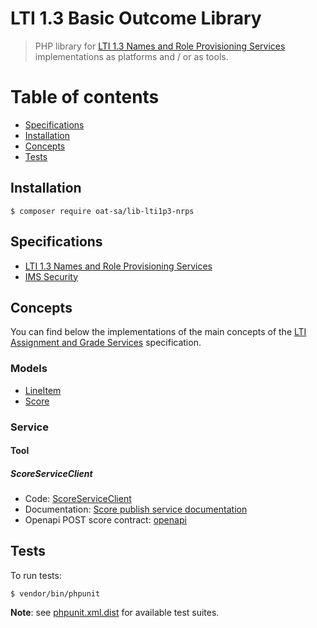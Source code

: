 # LTI 1.3 Basic Outcome Library

> PHP library for [LTI 1.3 Names and Role Provisioning Services](https://www.imsglobal.org/spec/lti-nrps/v2p0) implementations as platforms and / or as tools.

# Table of contents

- [Specifications](#specifications)
- [Installation](#installation)
- [Concepts](#concepts)
- [Tests](#tests)

## Installation

```console
$ composer require oat-sa/lib-lti1p3-nrps
```

## Specifications

- [LTI 1.3 Names and Role Provisioning Services](https://www.imsglobal.org/spec/lti-nrps/v2p0)
- [IMS Security](https://www.imsglobal.org/spec/security/v1p0)

## Concepts

You can find below the implementations of the main concepts of the [LTI Assignment and Grade Services](https://www.imsglobal.org/spec/lti-ags/v2p0) specification.

###  Models

- [LineItem](src/Model/LineItem.php)
- [Score](src/Model/Score.php)

### Service

#### Tool

##### ScoreServiceClient
- Code: [ScoreServiceClient](src/Service/Client/ScoreServiceClient.php)
- Documentation: [Score publish service documentation ](https://www.imsglobal.org/spec/lti-ags/v2p0#score-publish-service)
- Openapi POST score contract: [openapi](https://www.imsglobal.org/spec/lti-ags/v2p0/openapi/#/default/Scores.POST)

## Tests

To run tests:

```console
$ vendor/bin/phpunit
```
**Note**: see [phpunit.xml.dist](phpunit.xml.dist) for available test suites.